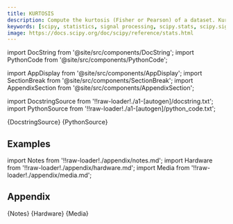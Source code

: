 ```yaml
---
title: KURTOSIS
description: Compute the kurtosis (Fisher or Pearson) of a dataset. Kurtosis is the fourth central moment divided by the square of the variance. If Fisher's definition is used, then 3.0 is subtracted from the result to give 0.0 for a normal distribution.  If bias is False then the kurtosis is calculated using k statistics to eliminate bias coming from biased moment estimators  Use `kurtosistest` to see if result is close enough to normal.
keywords: [scipy, statistics, signal processing, scipy.stats, scipy.signal, scipy.stats.kurtosis]
image: https://docs.scipy.org/doc/scipy/reference/stats.html
---
```


[//]: # (Custom component imports)

import DocString from '@site/src/components/DocString';
import PythonCode from '@site/src/components/PythonCode';

import AppDisplay from '@site/src/components/AppDisplay';
import SectionBreak from '@site/src/components/SectionBreak';
import AppendixSection from '@site/src/components/AppendixSection';

[//]: # (Docstring)

import DocstringSource from '!!raw-loader!./a1-[autogen]/docstring.txt';
import PythonSource from '!!raw-loader!./a1-[autogen]/python_code.txt';


<DocString>{DocstringSource}</DocString>
<PythonCode GLink='SCIPY/stats/KURTOSIS/KURTOSIS.py'>{PythonSource}</PythonCode>


<SectionBreak />

    

[//]: # (Examples)

## Examples

<AppDisplay 
  GLink='SCIPY/stats/KURTOSIS'
  nodeLabel='KURTOSIS'>
</AppDisplay>

<SectionBreak />

    

[//]: # (Appendix)

import Notes from '!!raw-loader!./appendix/notes.md';
import Hardware from '!!raw-loader!./appendix/hardware.md';
import Media from '!!raw-loader!./appendix/media.md';

## Appendix

<AppendixSection index={0} folderPath='nodes/SCIPY/stats/KURTOSIS/appendix/'>{Notes}</AppendixSection>
<AppendixSection index={1} folderPath='nodes/SCIPY/stats/KURTOSIS/appendix/'>{Hardware}</AppendixSection>
<AppendixSection index={2} folderPath='nodes/SCIPY/stats/KURTOSIS/appendix/'>{Media}</AppendixSection>


